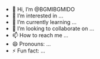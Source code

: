 - 👋 Hi, I’m @BGMIBGMIDO
- 👀 I’m interested in ...
- 🌱 I’m currently learning ...
- 💞️ I’m looking to collaborate on ...
- 📫 How to reach me ...
- 😄 Pronouns: ...
- ⚡ Fun fact: ...

<!---
BGMIBGMIDO/BGMIBGMIDO is a ✨ special ✨ repository because its `README.md` (this file) appears on your GitHub profile.
You can click the Preview link to take a look at your changes.
--->
